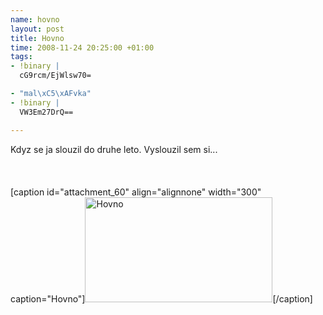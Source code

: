 ```yaml
--- 
name: hovno
layout: post
title: Hovno
time: 2008-11-24 20:25:00 +01:00
tags: 
- !binary |
  cG9rcm/EjWlsw70=

- "mal\xC5\xAFvka"
- !binary |
  VW3Em27DrQ==

---
```

<!--texy-->Kdyz se ja slouzil do druhe leto. Vyslouzil sem si...<br/><br/><a name='more'></a><br/><br/>[caption id="attachment_60" align="alignnone" width="300" caption="Hovno"]<a href="http://www.rooland.cz/wp-content/uploads/2008/11/hovno.jpg"><img class="size-medium wp-image-60" title="Hovno" src="http://www.rooland.cz/wp-content/uploads/2008/11/hovno-300x168.jpg" alt="Hovno" width="300" height="168" /></a>[/caption]
